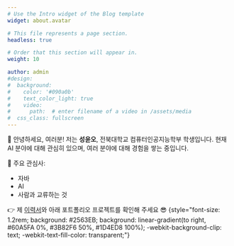 ```yaml
---
# Use the Intro widget of the Blog template
widget: about.avatar

# This file represents a page section.
headless: true

# Order that this section will appear in.
weight: 10

author: admin
#design:
#  background:
#    color: '#090a0b'
#    text_color_light: true
#    video:
#      path:  # enter filename of a video in /assets/media
#  css_class: fullscreen
---
```


👋 안녕하세요, 여러분! 저는 **성윤오**, 전북대학교 컴퓨터인공지능학부 학생입니다. 현재 AI 분야에 대해 관심히 있으며, 여러 분야에 대해 경험을 쌓는 중입니다.

📌 주요 관심사:

- 자바
- AI
- 사람과 교류하는 것

👉 제 [이력서](/about/)와 아래 포트폴리오 프로젝트를 확인해 주세요 😎
{style="font-size: 1.2rem; background: #2563EB; background: linear-gradient(to right, #60A5FA 0%, #3B82F6 50%, #1D4ED8 100%); -webkit-background-clip: text; -webkit-text-fill-color: transparent;"}
